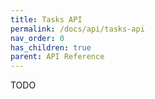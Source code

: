 ```yaml
---
title: Tasks API
permalink: /docs/api/tasks-api
nav_order: 0
has_children: true
parent: API Reference
---
```

TODO
